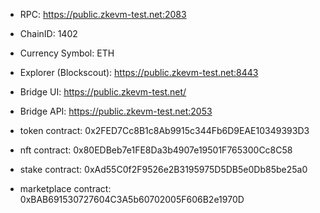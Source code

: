 * RPC: https://public.zkevm-test.net:2083
* ChainID: 1402
* Currency Symbol: ETH
* Explorer (Blockscout): https://public.zkevm-test.net:8443
* Bridge UI: https://public.zkevm-test.net/
* Bridge API: https://public.zkevm-test.net:2053

* token contract: 0x2FED7Cc8B1c8Ab9915c344Fb6D9EAE10349393D3
* nft contract: 0x80EDBeb7e1FE8Da3b4907e19501F765300Cc8C58 
* stake contract: 0xAd55C0f2F9526e2B3195975D5DB5e0Db85be25a0
* marketplace contract: 0xBAB691530727604C3A5b60702005F606B2e1970D
